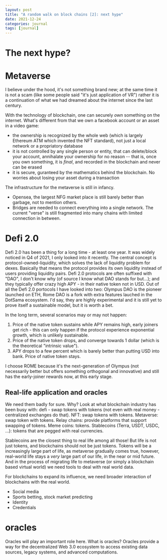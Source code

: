 ```yaml
---
layout: post
title: "A random walk on block chains [2]: next hype"
date: 2021-12-24
categories: journal
tags: [journal]
---
```


# The next hype?


# Metaverse
I believe under the hood, it's not something brand new; at the same time it is not a scam (like some people said "it's just application of VR")
rather it is a continuation of what we had dreamed about the internet since the last century.

With the technology of blockchain, one can securely *own* something on the internet.
What's different from that we own a facebook account or an asset in a video game:
- the ownership is recognized by the whole web (which is largely Ethereum ATM which invented the NFT standard), not just a local network or a propriatory database
- it is not controlled by any single person or entity, that can delete/block your account, annihalate your ownership for no reason -- that is, once you own something, it is *final*, and recorded in the blockchain and never can be erased
- it is secure, guranteed by the mathematics behind the blockchain. No worries about losing your asset during a transaction

The infrastructure for the metaverse is still in infancy.
- Opensea, the largest NFG market place is still barely better than garbage, not to mention others.
- Bridges are needed to connect everything into a single network. The current "verse" is still fragmented into many chains with limited connection in between.

# Defi 2.0
Defi 2.0 has been a thing for a long time - at least one year. It was widely noticed in Q4 of 2021, I only looked into it recently.
The central concept is protocol-owned-liquidity, which solves the lack of liquidity problem for dexes. Basically that means the protocol provides its own liquidity instead of users providing liquidity pairs.
Defi 2.0 protocols are often suffixed with "DAO", I don't know why (of source I know what DAO stands for but...); and they typically offer crazy high APY - in their native token not in USD.
Out of all the Defi 2.0 portocols I have looked into two: Olympus DAO is the pioneer launched on ETH, Rome DAO is a fork with extra features lauched in the DotSama ecosystem. I'd say, they are highly experimental and it is still yet to prove itself a sustainable model, but it is worth a bet.

In the long term, several scenarios may or may not happen:
1. Price of the native token sustains while APY remains high, early joiners get rich - this can only happen if the protocol experience exponential growth, which is unlikely sustainable.
2. Price of the native token drops, and converge towards 1 dollar (which is the theoretical "intrinsic value").
3. APY drops to a few percent which is barely better than putting USD into bank. Price of native token stays.

I choose ROME because it's the next-generation of Olympus (not necessarily better but offers something orthogonal and innovative) and still has the early-joiner rewards now, at this early stage.

## Real-life application and oracles

We need them badly for sure. Why? Look at what blockchain industry has been busy with: defi - swap tokens with tokens (not even with real money - centralized exchanges do that). NFT: swap tokens with tokens. Metaverse: swap token with tokens. Relay chains: provide platforms that support swapping of tokens. Meme coins: tokens. Stablecoins (Terra, USDT, USDC, ...): tokens that are pegged with real currencies. 

Stablecoins are the closest thing to real life among all those! But life is not just tokens, and blockchains should not be just tokens. Tokens will be a increasingly large part of life, as metaverse gradually comes true, however, real-world life stays a *very* large part of our life, in the near or mid future. And in the process of migrating life to metaverse (or simply a blockchain based virtual world) we need tools to deal with real world data.

For blockchains to expand its influence, we need broader interaction of blockchains with the real world. 
- Social media
- Sports betting, stock market predicting
- Identity
- Credentials

# oracles
Oracles will play an important role here. What is oracles? Oracles provide a way for the decentralized Web 3.0 ecosystem to access existing data sources, legacy systems, and advanced computations.
